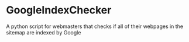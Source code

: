 # GoogleIndexChecker
A python script for webmasters that checks if all of their webpages in the sitemap are indexed by Google
